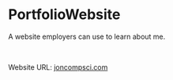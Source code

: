 # PortfolioWebsite
A website employers can use to learn about me.

</br>

Website URL: [joncompsci.com](https://www.joncompsci.com)
